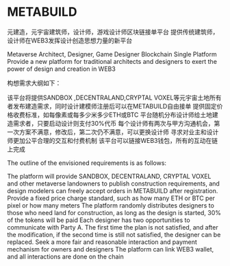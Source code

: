 # METABUILD
元建造，元宇宙建筑师，设计师，游戏设计师区块链接单平台 提供传统建筑师，设计师在WEB3发挥设计创造思想力量的新平台

Metaverse Architect, Designer, Game Designer Blockchain Single Platform
Provide a new platform for traditional architects and designers to exert the power of design and creation in WEB3

构想需求大纲如下：

该平台将提供SANDBOX ,DECENTRALAND,CRYPTAL VOXEL等元宇宙土地所有者发布建造需求，同时设计建模师注册后可以在METABUILD自由接单
提供固定价格收费标准，如每像素或每多少米多少ETH或BTC
平台随机分布设计师给土地建造需求者，只要启动设计则支付30%代币
每个设计师有两次与甲方沟通机会，第一次方案不满意，修改后，第二次仍不满意，可以更换设计师
寻求对业主和设计师更加公平合理的交互和付费机制
该平台可以链接WEB3钱包，所有的互动在链上完成

The outline of the envisioned requirements is as follows:

The platform will provide SANDBOX, DECENTRALAND, CRYPTAL VOXEL and other metaverse landowners to publish construction requirements, and design modelers can freely accept orders in METABUILD after registration.
Provide a fixed price charge standard, such as how many ETH or BTC per pixel or how many meters
The platform randomly distributes designers to those who need land for construction, as long as the design is started, 30% of the tokens will be paid
Each designer has two opportunities to communicate with Party A. The first time the plan is not satisfied, and after the modification, if the second time is still not satisfied, the designer can be replaced.
Seek a more fair and reasonable interaction and payment mechanism for owners and designers
The platform can link WEB3 wallet, and all interactions are done on the chain

